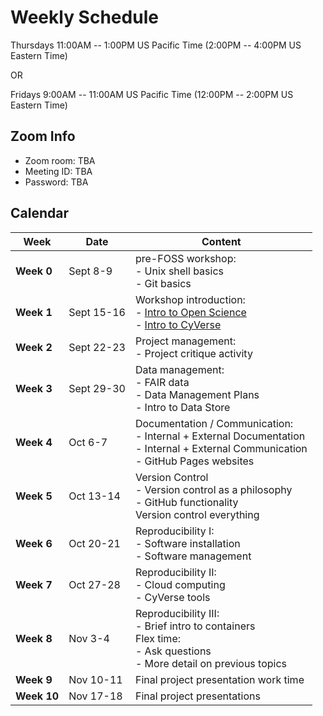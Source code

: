 # Weekly Schedule

Thursdays 11:00AM -- 1:00PM US Pacific Time (2:00PM -- 4:00PM US
Eastern Time)

OR

Fridays 9:00AM -- 11:00AM US Pacific Time (12:00PM -- 2:00PM US
Eastern Time)

## Zoom Info

- Zoom room: TBA
- Meeting ID: TBA
- Password: TBA

## Calendar

| Week | Date | Content |
|---|---|---|
| **Week 0** | Sept 8-9 | pre-FOSS workshop: <br> - Unix shell basics <br> - Git basics |
| **Week 1** | Sept 15-16 | Workshop introduction: <br> - [Intro to Open Science](01_intro_open_sci.md) <br> - [Intro to CyVerse](01_intro_open_sci.md/#introduction-to-cyverse) |
| **Week 2** | Sept 22-23 | Project management: <br> - Project critique activity |
| **Week 3** | Sept 29-30 | Data management: <br> - FAIR data <br> - Data Management Plans <br> - Intro to Data Store |
| **Week 4** | Oct 6-7 | Documentation / Communication: <br> - Internal + External Documentation <br> - Internal + External Communication <br> - GitHub Pages websites |
| **Week 5** | Oct 13-14 | Version Control <br> - Version control as a philosophy <br> - GitHub functionality <br> Version control everything | 
| **Week 6** | Oct 20-21 | Reproducibility I: <br> - Software installation <br> - Software management |
| **Week 7** | Oct 27-28 | Reproducibility II: <br> - Cloud computing <br> - CyVerse tools |
| **Week 8** | Nov 3-4 | Reproducibility III: <br>  - Brief intro to containers <br> Flex time: <br> - Ask questions <br> - More detail on previous topics |
| **Week 9** |  Nov 10-11 | Final project presentation work time |
| **Week 10** | Nov 17-18 | Final project presentations |